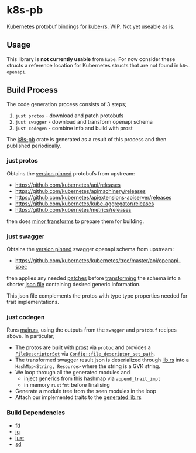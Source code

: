 # k8s-pb

Kubernetes protobuf bindings for [kube-rs](https://github.com/kube-rs).
WIP. Not yet useable as is.

## Usage
This library is **not currently usable** from `kube`.
For now consider these structs a reference location for Kubernetes structs that are not found in `k8s-openapi`.

## Build Process
The code generation process consists of 3 steps;

1. `just protos` - download and patch protobufs
2. `just swagger` - download and transform openapi schema
3. `just codegen` - combine info and build with prost

The [k8s-pb](https://github.com/kube-rs/k8s-pb/tree/main/k8s-pb) crate is generated as a result of this process and then published periodically.

### just protos
Obtains the [version pinned](https://github.com/kube-rs/k8s-pb/blob/main/justfile#L1) protobufs from upstream:

- https://github.com/kubernetes/api/releases
- https://github.com/kubernetes/apimachinery/releases
- https://github.com/kubernetes/apiextensions-apiserver/releases
- https://github.com/kubernetes/kube-aggregator/releases
- https://github.com/kubernetes/metrics/releases

then does [minor transforms](https://github.com/kube-rs/k8s-pb/blob/main/justfile#L19-L34) to prepare them for building.

### just swagger
Obtains the [version pinned](https://github.com/kube-rs/k8s-pb/blob/main/justfile#L1) swagger openapi schema from upstream:

- https://github.com/kubernetes/kubernetes/tree/master/api/openapi-spec

then applies any needed [patches](https://github.com/kube-rs/k8s-pb/tree/main/k8s-pb-codegen/openapi/patches) before [transforming](https://github.com/kube-rs/k8s-pb/blob/main/k8s-pb-codegen/openapi/transform.jq) the schema into a shorter [json file](https://github.com/kube-rs/k8s-pb/blob/main/k8s-pb-codegen/openapi/transformed.json) containing desired generic information.

This json file complements the protos with type type properties needed for trait implementations.

### just codegen
Runs [main.rs](https://github.com/kube-rs/k8s-pb/blob/main/k8s-pb-codegen/src/main.rs), using the outputs from the `swagger` and `protobuf` recipes above. In particular;

- The protos are built with [prost](https://github.com/tokio-rs/prost) via `protoc` and provides a [`FileDescriptorSet`](https://docs.rs/prost-types/latest/prost_types/struct.FileDescriptorSet.html) via [`Config::file_descriptor_set_path`](https://docs.rs/prost-build/latest/prost_build/struct.Config.html#method.file_descriptor_set_path).
- The transformed swagger result json is deserialized through [lib.rs](https://github.com/kube-rs/k8s-pb/blob/main/k8s-pb-codegen/src/lib.rs) into a `HashMap<String, Resource>` where the string is a GVK string.
- We loop through all the generated modules and
  * inject generics from this hashmap via `append_trait_impl`
  * in memory `rustfmt` before finalising
- Generate a module tree from the seen modules in the loop
- Attach our implemented traits to the [generated lib.rs](https://github.com/kube-rs/k8s-pb/blob/main/k8s-pb/src/lib.rs)

### Build Dependencies

- [fd](https://github.com/sharkdp/fd)
- [jq](https://stedolan.github.io/jq/)
- [just](https://github.com/casey/just)
- [sd](https://github.com/chmln/sd)
